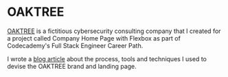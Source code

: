 # OAKTREE

<a href="https://user5142.github.io/OAKTREE/" target="_blank">OAKTREE</a> is a fictitious cybersecurity consulting company that I created for a project called Company Home Page with Flexbox as part of Codecademy's Full Stack Engineer Career Path.

I wrote a <a href="https://breakpoints.dev/articles/OAKTREE" target="_blank">blog article</a> about the process, tools and techniques I used to devise the OAKTREE brand and landing page.
